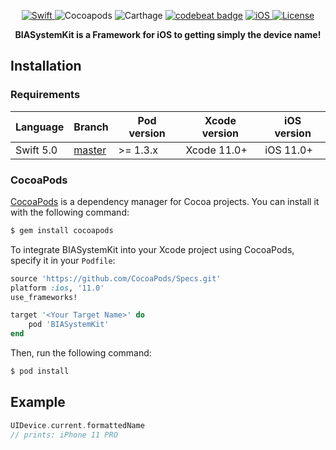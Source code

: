 <p align="center">
	<a href="https://github.com/Carthage/Carthage">
		<img src="https://img.shields.io/badge/language-Swift-orange.svg?style=flat-square" alt="Swift"/>
	</a>
	<img src="https://img.shields.io/cocoapods/v/BIASystemKit.svg?style=flat-square" alt="Cocoapods"/>
	<img src="https://img.shields.io/badge/Carthage-compatible-blue.svg?style=flat-square" alt="Carthage"/>
	<a href="https://codebeat.co/projects/github-com-stefaniosapps-biasystemkit-master"><img alt="codebeat badge" src="https://codebeat.co/badges/43e4f011-c685-4b7b-b830-9914393eccd9" /></a>
	<a href="http://cocoapods.org/pods/BIASystemKit">
		<img src="https://img.shields.io/cocoapods/p/BIASystemKit.svg?style=flat-square" alt="iOS"/>
	</a>
	<a href="http://cocoapods.org/pods/BIASystemKit">
		<img src="https://img.shields.io/cocoapods/l/BIASystemKit.svg?style=flat-square" alt="License"/>
	</a>
</p>

<p align="center">
	<b>
	BIASystemKit is a Framework for iOS to getting simply the device name!
	</b>
</p>

## Installation

### Requirements


| Language  | Branch                                                           | Pod version | Xcode version         | iOS version |
| --------- | ---------------------------------------------------------------- | ----------- | --------------------- | ----------- |
| Swift 5.0 | [master](https://github.com/StefaniOSApps/BIASystemKit/tree/master) | >= 1.3.x    | Xcode 11.0+           | iOS 11.0+    |



### CocoaPods

[CocoaPods](http://cocoapods.org) is a dependency manager for Cocoa projects. You can install it with the following command:

```bash
$ gem install cocoapods
```

To integrate BIASystemKit into your Xcode project using CocoaPods, specify it in your `Podfile`:

```ruby
source 'https://github.com/CocoaPods/Specs.git'
platform :ios, '11.0'
use_frameworks!

target '<Your Target Name>' do
    pod 'BIASystemKit'
end
```

Then, run the following command:

```bash
$ pod install
```

## Example
```swift
UIDevice.current.formattedName
// prints: iPhone 11 PRO
```
